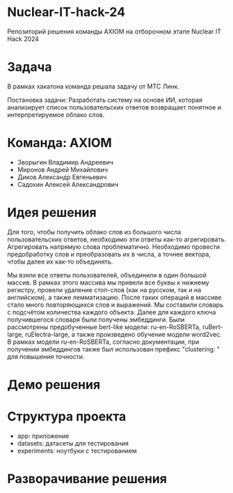 # Nuclear-IT-hack-24
Репозиторий решения команды AXIOM на отборочном этапе Nuclear IT Hack 2024

# Задача

В рамках хакатона команда решала задачу от МТС Линк.

Постановка задачи: Разработать систему на основе ИИ, которая анализирует список пользовательских ответов возвращает понятное и интерпретируемое облако слов.

# Команда: AXIOM
- Зворыгин Владимир Андреевич
- Миронов Андрей Михайлович
- Диков Александр Евгеньевич
- Садохин Алексей Александрович

# Идея решения

Для того, чтобы получить облако слов из большого числа пользовательских ответов, необходимо эти ответы как-то агрегировать. Агрегировать напрямую слова проблематично. Необходимо провести предобработку слов и преобразовать их в числа, а точнее вектора, чтобы далее их как-то объединять. 

Мы взяли все ответы пользователей, объединили в один большой массив. В рамках этого массива мы привели все буквы к нижнему регистру, провели удаление стоп-слов (как на русском, так и на английском), а также лемматизацию. После таких операций в массиве стало много повторяющихся слов и выражений. Мы составили словарь с подсчётом количества каждого объекта. Далее для каждого ключа получившегося словаря были получены эмбеддинги. Были рассмотрены предобученные bert-like модели: ru-en-RoSBERTa, ruBert-large, ruElectra-large, а также произведено обучение модели word2vec. В рамках модели ru-en-RoSBERTa, согласно документации, при получении эмбеддингов также был использован префикс "clustering: " для повышения точности.  

# Демо решения

# Структура проекта
- app: приложение
- datasets: датасеты для тестирования
- experiments: ноутбуки с тестированием 



# Разворачивание решения
